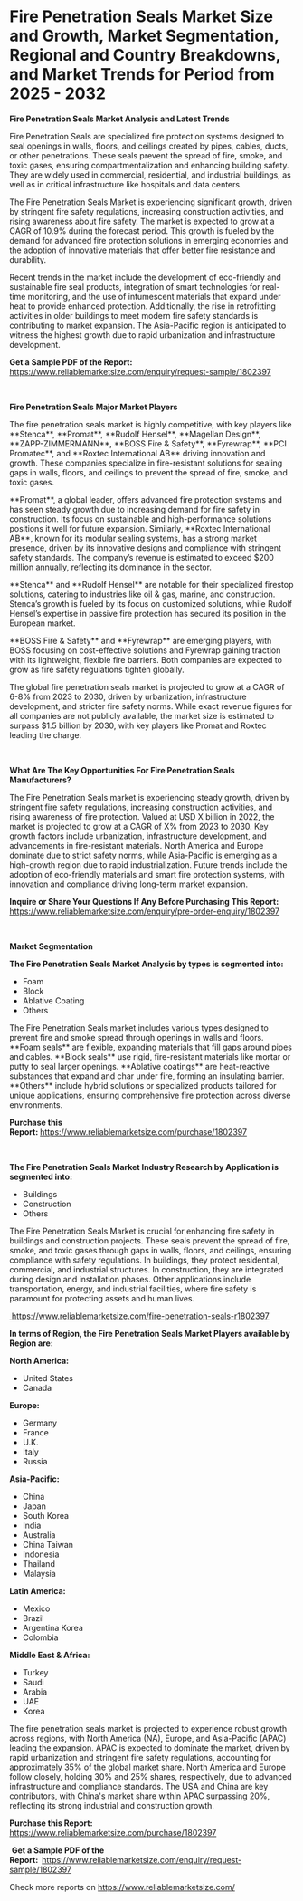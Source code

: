 <p><h1>Fire Penetration Seals Market Size and Growth, Market Segmentation, Regional and Country Breakdowns, and Market Trends for Period from 2025 -  2032</h1></p><p><strong>Fire Penetration Seals Market Analysis and Latest Trends</strong></p>
<p><p>Fire Penetration Seals are specialized fire protection systems designed to seal openings in walls, floors, and ceilings created by pipes, cables, ducts, or other penetrations. These seals prevent the spread of fire, smoke, and toxic gases, ensuring compartmentalization and enhancing building safety. They are widely used in commercial, residential, and industrial buildings, as well as in critical infrastructure like hospitals and data centers.</p><p>The Fire Penetration Seals Market is experiencing significant growth, driven by stringent fire safety regulations, increasing construction activities, and rising awareness about fire safety. The market is expected to grow at a CAGR of 10.9% during the forecast period. This growth is fueled by the demand for advanced fire protection solutions in emerging economies and the adoption of innovative materials that offer better fire resistance and durability.</p><p>Recent trends in the market include the development of eco-friendly and sustainable fire seal products, integration of smart technologies for real-time monitoring, and the use of intumescent materials that expand under heat to provide enhanced protection. Additionally, the rise in retrofitting activities in older buildings to meet modern fire safety standards is contributing to market expansion. The Asia-Pacific region is anticipated to witness the highest growth due to rapid urbanization and infrastructure development.</p></p>
<p><strong>Get a Sample PDF of the Report:&nbsp;</strong> <a href="https://www.reliablemarketsize.com/enquiry/request-sample/1802397?utm_campaign=1143&utm_medium=2&utm_source=Github&utm_content=ia&utm_term=30012025&utm_id=fire-penetration-seals">https://www.reliablemarketsize.com/enquiry/request-sample/1802397</a></p>
<p>&nbsp;</p>
<p><strong>Fire Penetration Seals Major Market Players</strong></p>
<p><p>The fire penetration seals market is highly competitive, with key players like **Stenca**, **Promat**, **Rudolf Hensel**, **Magellan Design**, **ZAPP-ZIMMERMANN**, **BOSS Fire & Safety**, **Fyrewrap**, **PCI Promatec**, and **Roxtec International AB** driving innovation and growth. These companies specialize in fire-resistant solutions for sealing gaps in walls, floors, and ceilings to prevent the spread of fire, smoke, and toxic gases.</p><p>**Promat**, a global leader, offers advanced fire protection systems and has seen steady growth due to increasing demand for fire safety in construction. Its focus on sustainable and high-performance solutions positions it well for future expansion. Similarly, **Roxtec International AB**, known for its modular sealing systems, has a strong market presence, driven by its innovative designs and compliance with stringent safety standards. The company’s revenue is estimated to exceed $200 million annually, reflecting its dominance in the sector.</p><p>**Stenca** and **Rudolf Hensel** are notable for their specialized firestop solutions, catering to industries like oil & gas, marine, and construction. Stenca’s growth is fueled by its focus on customized solutions, while Rudolf Hensel’s expertise in passive fire protection has secured its position in the European market.</p><p>**BOSS Fire & Safety** and **Fyrewrap** are emerging players, with BOSS focusing on cost-effective solutions and Fyrewrap gaining traction with its lightweight, flexible fire barriers. Both companies are expected to grow as fire safety regulations tighten globally.</p><p>The global fire penetration seals market is projected to grow at a CAGR of 6-8% from 2023 to 2030, driven by urbanization, infrastructure development, and stricter fire safety norms. While exact revenue figures for all companies are not publicly available, the market size is estimated to surpass $1.5 billion by 2030, with key players like Promat and Roxtec leading the charge.</p></p>
<p>&nbsp;</p>
<p><strong>What Are The Key Opportunities For Fire Penetration Seals Manufacturers?</strong></p>
<p><p>The Fire Penetration Seals market is experiencing steady growth, driven by stringent fire safety regulations, increasing construction activities, and rising awareness of fire protection. Valued at USD X billion in 2022, the market is projected to grow at a CAGR of X% from 2023 to 2030. Key growth factors include urbanization, infrastructure development, and advancements in fire-resistant materials. North America and Europe dominate due to strict safety norms, while Asia-Pacific is emerging as a high-growth region due to rapid industrialization. Future trends include the adoption of eco-friendly materials and smart fire protection systems, with innovation and compliance driving long-term market expansion.</p></p>
<p><strong>Inquire or Share Your Questions If Any Before Purchasing This Report:</strong> <a href="https://www.reliablemarketsize.com/enquiry/pre-order-enquiry/1802397?utm_campaign=1143&utm_medium=2&utm_source=Github&utm_content=ia&utm_term=30012025&utm_id=fire-penetration-seals">https://www.reliablemarketsize.com/enquiry/pre-order-enquiry/1802397</a></p>
<p>&nbsp;</p>
<p><strong>Market Segmentation</strong></p>
<p><strong>The Fire Penetration Seals Market Analysis by types is segmented into:</strong></p>
<p><ul><li>Foam</li><li>Block</li><li>Ablative Coating</li><li>Others</li></ul></p>
<p><p>The Fire Penetration Seals market includes various types designed to prevent fire and smoke spread through openings in walls and floors. **Foam seals** are flexible, expanding materials that fill gaps around pipes and cables. **Block seals** use rigid, fire-resistant materials like mortar or putty to seal larger openings. **Ablative coatings** are heat-reactive substances that expand and char under fire, forming an insulating barrier. **Others** include hybrid solutions or specialized products tailored for unique applications, ensuring comprehensive fire protection across diverse environments.</p></p>
<p><strong>Purchase this Report:&nbsp;</strong><a href="https://www.reliablemarketsize.com/purchase/1802397?utm_campaign=1143&utm_medium=2&utm_source=Github&utm_content=ia&utm_term=30012025&utm_id=fire-penetration-seals">https://www.reliablemarketsize.com/purchase/1802397</a></p>
<p>&nbsp;</p>
<p><strong>The Fire Penetration Seals Market Industry Research by Application is segmented into:</strong></p>
<p><ul><li>Buildings</li><li>Construction</li><li>Others</li></ul></p>
<p><p>The Fire Penetration Seals Market is crucial for enhancing fire safety in buildings and construction projects. These seals prevent the spread of fire, smoke, and toxic gases through gaps in walls, floors, and ceilings, ensuring compliance with safety regulations. In buildings, they protect residential, commercial, and industrial structures. In construction, they are integrated during design and installation phases. Other applications include transportation, energy, and industrial facilities, where fire safety is paramount for protecting assets and human lives.</p></p>
<p><a href="https://www.reliablemarketsize.com/fire-penetration-seals-r1802397?utm_campaign=1143&utm_medium=2&utm_source=Github&utm_content=ia&utm_term=30012025&utm_id=fire-penetration-seals">&nbsp;https://www.reliablemarketsize.com/fire-penetration-seals-r1802397</a></p>
<p><strong>In terms of Region, the Fire Penetration Seals Market Players available by Region are:</strong></p>
<p>
    <p> <strong> North America: </strong>
        <ul>
            <li>United States</li>
            <li>Canada</li>
        </ul>
        </p> 
    <p> <strong> Europe: </strong>
        <ul>
            <li>Germany</li>
            <li>France</li>
            <li>U.K.</li>
            <li>Italy</li>
            <li>Russia</li>
        </ul>
        </p> 
    <p> <strong> Asia-Pacific: </strong>
        <ul>
            <li>China</li>
            <li>Japan</li>
            <li>South Korea</li>
            <li>India</li>
            <li>Australia</li>
            <li>China Taiwan</li>
            <li>Indonesia</li>
            <li>Thailand</li>
            <li>Malaysia</li>
        </ul>
        </p> 
    <p> <strong> Latin America: </strong>
        <ul>
            <li>Mexico</li>
            <li>Brazil</li>
            <li>Argentina Korea</li>
            <li>Colombia</li>
        </ul>
        </p> 
    <p> <strong> Middle East & Africa: </strong>
        <ul>
            <li>Turkey</li>
            <li>Saudi</li>
            <li>Arabia</li>
            <li>UAE</li>
            <li>Korea</li>
        </ul>
    </p>
    </p>
<p><p>The fire penetration seals market is projected to experience robust growth across regions, with North America (NA), Europe, and Asia-Pacific (APAC) leading the expansion. APAC is expected to dominate the market, driven by rapid urbanization and stringent fire safety regulations, accounting for approximately 35% of the global market share. North America and Europe follow closely, holding 30% and 25% shares, respectively, due to advanced infrastructure and compliance standards. The USA and China are key contributors, with China's market share within APAC surpassing 20%, reflecting its strong industrial and construction growth.</p></p>
<p><strong>Purchase this Report: </strong><a href="https://www.reliablemarketsize.com/purchase/1802397?utm_campaign=1143&utm_medium=2&utm_source=Github&utm_content=ia&utm_term=30012025&utm_id=fire-penetration-seals">https://www.reliablemarketsize.com/purchase/1802397</a></p>
<p>&nbsp;<strong>Get a Sample PDF of the Report:&nbsp;&nbsp;</strong><a href="https://www.reliablemarketsize.com/enquiry/request-sample/1802397?utm_campaign=1143&utm_medium=2&utm_source=Github&utm_content=ia&utm_term=30012025&utm_id=fire-penetration-seals">https://www.reliablemarketsize.com/enquiry/request-sample/1802397</a></p>
<p><strong></strong></p>
<p>Check more reports on <a href="https://www.reliablemarketsize.com/?utm_campaign=1143&utm_medium=2&utm_source=Github&utm_content=ia&utm_term=30012025&utm_id=fire-penetration-seals">https://www.reliablemarketsize.com/</a></p>